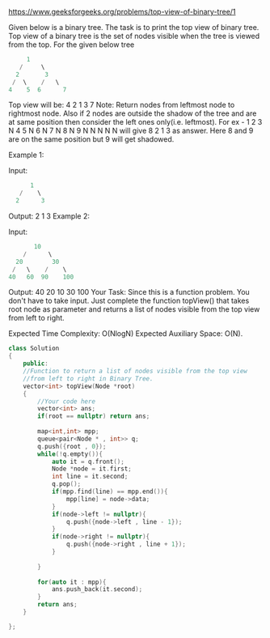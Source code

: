 
https://www.geeksforgeeks.org/problems/top-view-of-binary-tree/1

Given below is a binary tree. The task is to print the top view of binary tree. Top view of a binary tree is the set of nodes visible when the tree is viewed from the top. For the given below tree

 ```cpp
      1
    /     \
   2       3
  /  \    /   \
4    5  6      7

```

Top view will be: 4 2 1 3 7
Note: Return nodes from leftmost node to rightmost node. Also if 2 nodes are outside the shadow of the tree and are at same position then consider the left ones only(i.e. leftmost). 
For ex - 1 2 3 N 4 5 N 6 N 7 N 8 N 9 N N N N N will give 8 2 1 3 as answer. Here 8 and 9 are on the same position but 9 will get shadowed.

Example 1:

Input:

```cpp
      1
   /    \
  2      3

```
Output: 2 1 3
Example 2:

Input:

```cpp
       10
    /      \
  20        30
 /   \    /    \
40   60  90    100

```
Output: 40 20 10 30 100
Your Task:
Since this is a function problem. You don't have to take input. Just complete the function topView() that takes root node as parameter and returns a list of nodes visible from the top view from left to right.

Expected Time Complexity: O(NlogN)
Expected Auxiliary Space: O(N).


```cpp
class Solution
{
    public:
    //Function to return a list of nodes visible from the top view 
    //from left to right in Binary Tree.
    vector<int> topView(Node *root)
    {
        //Your code here
        vector<int> ans;
        if(root == nullptr) return ans;
        
        map<int,int> mpp;
        queue<pair<Node * , int>> q;
        q.push({root , 0});
        while(!q.empty()){
            auto it = q.front();
            Node *node = it.first;
            int line = it.second;
            q.pop();
            if(mpp.find(line) == mpp.end()){
                mpp[line] = node->data;
            }
            if(node->left != nullptr){
                q.push({node->left , line - 1});
            }
            if(node->right != nullptr){
                q.push({node->right , line + 1});
            }
            
        }
        
        for(auto it : mpp){
            ans.push_back(it.second);
        }
        return ans;
    }

};

```
